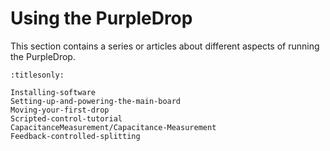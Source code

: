 # Using the PurpleDrop

This section contains a series or articles about different aspects of running the PurpleDrop. 

```{toctree}
:titlesonly:

Installing-software
Setting-up-and-powering-the-main-board
Moving-your-first-drop
Scripted-control-tutorial
CapacitanceMeasurement/Capacitance-Measurement
Feedback-controlled-splitting
```

